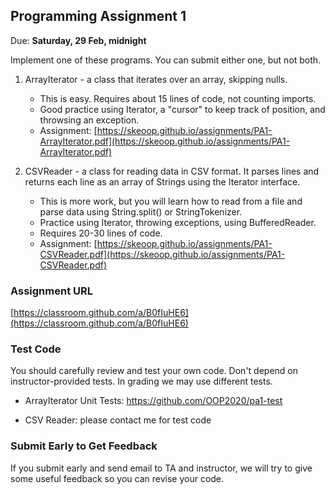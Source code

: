 ## Programming Assignment 1

Due: **Saturday, 29 Feb, midnight**

Implement one of these programs.  You can submit either one, but not both.

1. ArrayIterator - a class that iterates over an array, skipping nulls.
    * This is easy. Requires about 15 lines of code, not counting imports.
    * Good practice using Iterator, a "cursor" to keep track of position, and throwsing an exception.
    * Assignment: [https://skeoop.github.io/assignments/PA1-ArrayIterator.pdf](https://skeoop.github.io/assignments/PA1-ArrayIterator.pdf)

2. CSVReader - a class for reading data in CSV format. It parses lines and returns each line as an array of Strings using the Iterator interface.
    * This is more work, but you will learn how to read from a file and parse data using String.split() or StringTokenizer.
    * Practice using Iterator, throwing exceptions, using BufferedReader.
    * Requires 20-30 lines of code.
    * Assignment: [https://skeoop.github.io/assignments/PA1-CSVReader.pdf](https://skeoop.github.io/assignments/PA1-CSVReader.pdf)

### Assignment URL

[https://classroom.github.com/a/B0fIuHE6](https://classroom.github.com/a/B0fIuHE6) 

### Test Code

You should carefully review and test your own code. Don't depend on instructor-provided tests.  In grading we may use different tests.

* ArrayIterator Unit Tests: https://github.com/OOP2020/pa1-test

* CSV Reader: please contact me for test code

### Submit Early to Get Feedback

If you submit early and send email to TA and instructor, we will try to give some useful feedback so you can revise your code.
